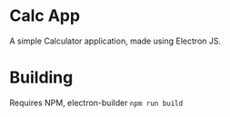 # Calc App
 A simple Calculator application, made using Electron JS.

# Building
 Requires NPM, electron-builder
 `npm run build`
